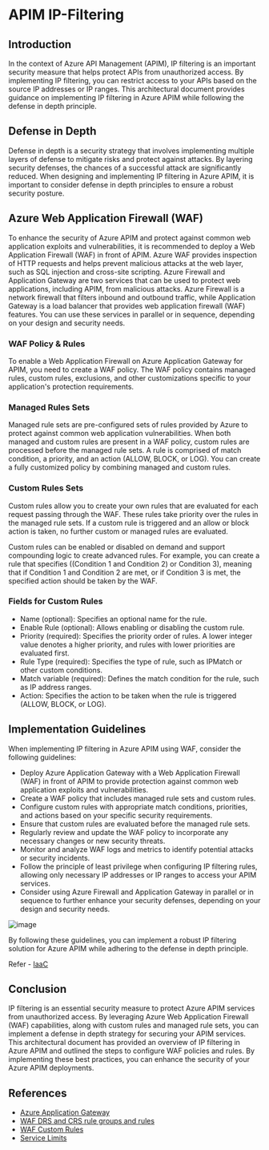 
# APIM IP-Filtering

## Introduction
In the context of Azure API Management (APIM), IP filtering is an important security measure that helps protect APIs from unauthorized access. By implementing IP filtering, you can restrict access to your APIs based on the source IP addresses or IP ranges. This architectural document provides guidance on implementing IP filtering in Azure APIM while following the defense in depth principle.

## Defense in Depth

Defense in depth is a security strategy that involves implementing multiple layers of defense to mitigate risks and protect against attacks. By layering security defenses, the chances of a successful attack are significantly reduced. When designing and implementing IP filtering in Azure APIM, it is important to consider defense in depth principles to ensure a robust security posture.

## Azure Web Application Firewall (WAF)
To enhance the security of Azure APIM and protect against common web application exploits and vulnerabilities, it is recommended to deploy a Web Application Firewall (WAF) in front of APIM. Azure WAF provides inspection of HTTP requests and helps prevent malicious attacks at the web layer, such as SQL injection and cross-site scripting.
Azure Firewall and Application Gateway are two services that can be used to protect web applications, including APIM, from malicious attacks. Azure Firewall is a network firewall that filters inbound and outbound traffic, while Application Gateway is a load balancer that provides web application firewall (WAF) features. You can use these services in parallel or in sequence, depending on your design and security needs.

  ### WAF Policy & Rules
  To enable a Web Application Firewall on Azure Application Gateway for APIM, you need to create a WAF policy. The WAF policy contains managed rules, custom rules, exclusions, and other customizations specific to your application's protection requirements.

  ### Managed Rules Sets
  Managed rule sets are pre-configured sets of rules provided by Azure to protect against common web application vulnerabilities. When both managed and custom rules are present in a WAF policy, custom rules are processed before the managed rule sets. A rule is comprised of match condition, a priority, and an action (ALLOW, BLOCK, or LOG). You can create a fully customized policy by combining managed and custom rules.

  ### Custom Rules Sets
  Custom rules allow you to create your own rules that are evaluated for each request passing through the WAF. These rules take priority over the rules in the managed rule sets. If a custom rule is triggered and an allow or block action is taken, no further custom or managed rules are evaluated.

  Custom rules can be enabled or disabled on demand and support compounding logic to create advanced rules. For example, you can create a rule that specifies ((Condition 1 and Condition 2) or Condition 3), meaning that if Condition 1 and Condition 2 are met, or if Condition 3 is met, the specified action should be taken by the WAF.

  ### Fields for Custom Rules
  - Name (optional): Specifies an optional name for the rule.
  - Enable Rule (optional): Allows enabling or disabling the custom rule.
  - Priority (required): Specifies the priority order of rules. A lower integer value denotes a higher priority, and rules with lower priorities are evaluated first.
  - Rule Type (required): Specifies the type of rule, such as IPMatch or other custom conditions.
  - Match variable (required): Defines the match condition for the rule, such as IP address ranges.
  - Action: Specifies the action to be taken when the rule is triggered (ALLOW, BLOCK, or LOG).

## Implementation Guidelines

When implementing IP filtering in Azure APIM using WAF, consider the following guidelines:
  - Deploy Azure Application Gateway with a Web Application Firewall (WAF) in front of APIM to provide protection against common web application exploits and vulnerabilities.
  - Create a WAF policy that includes managed rule sets and custom rules.
  - Configure custom rules with appropriate match conditions, priorities, and actions based on your specific security requirements.
  - Ensure that custom rules are evaluated before the managed rule sets.
  - Regularly review and update the WAF policy to incorporate any necessary changes or new security threats.
  - Monitor and analyze WAF logs and metrics to identify potential attacks or security incidents.
  - Follow the principle of least privilege when configuring IP filtering rules, allowing only necessary IP addresses or IP ranges to access your APIM services.
  - Consider using Azure Firewall and Application Gateway in parallel or in sequence to further enhance your security defenses, depending on your design and security needs.

![image](https://github.com/saurabh7ar/Demos/assets/132929888/2f67b637-9bc6-4146-88b1-df5b582bc102)


By following these guidelines, you can implement a robust IP filtering solution for Azure APIM while adhering to the defense in depth principle.

Refer - [IaaC](https://github.com/Azure/azure-quickstart-templates/tree/master/demos/ag-docs-qs)

## Conclusion
IP filtering is an essential security measure to protect Azure APIM services from unauthorized access. By leveraging Azure Web Application Firewall (WAF) capabilities, along with custom rules and managed rule sets, you can implement a defense in depth strategy for securing your APIM services. This architectural document has provided an overview of IP filtering in Azure APIM and outlined the steps to configure WAF policies and rules. By implementing these best practices, you can enhance the security of your Azure APIM deployments.

## References

 - [Azure Application Gateway](https://learn.microsoft.com/en-us/azure/web-application-firewall/ag/ag-overview)
 - [WAF DRS and CRS rule groups and rules](https://learn.microsoft.com/en-us/azure/web-application-firewall/ag/application-gateway-crs-rulegroups-rules?tabs=drs21)
 - [WAF Custom Rules](https://learn.microsoft.com/en-us/azure/web-application-firewall/ag/custom-waf-rules-overview)
 - [Service Limits](https://learn.microsoft.com/en-us/azure/azure-resource-manager/management/azure-subscription-service-limits#application-gateway-limits)
